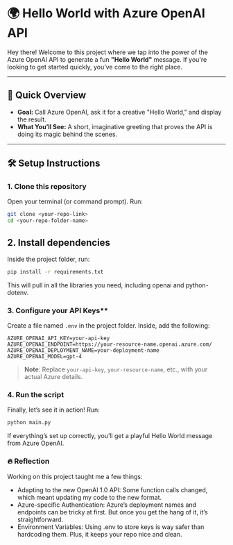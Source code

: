 # 🌍 Hello World with Azure OpenAI API

Hey there! Welcome to this project where we tap into the power of the Azure OpenAI API to generate a fun **"Hello World"** message. If you're looking to get started quickly, you’ve come to the right place.

---

## 🚀 Quick Overview

- **Goal:** Call Azure OpenAI, ask it for a creative "Hello World," and display the result.
- **What You’ll See:** A short, imaginative greeting that proves the API is doing its magic behind the scenes.

---

## 🛠️ Setup Instructions

### 1. Clone this repository

Open your terminal (or command prompt). Run:

```bash
git clone <your-repo-link>
cd <your-repo-folder-name>
```

## 2. Install dependencies

Inside the project folder, run:

```bash
pip install -r requirements.txt
```

This will pull in all the libraries you need, including openai and python-dotenv.

### 3. Configure your API Keys**

Create a file named `.env` in the project folder. Inside, add the following:

```plaintext
AZURE_OPENAI_API_KEY=your-api-key
AZURE_OPENAI_ENDPOINT=https://your-resource-name.openai.azure.com/
AZURE_OPENAI_DEPLOYMENT_NAME=your-deployment-name
AZURE_OPENAI_MODEL=gpt-4
```

> **Note**: Replace `your-api-key`, `your-resource-name`, etc., with your actual Azure details.

### **4. Run the script**
Finally, let’s see it in action! Run:
```bash
python main.py
```

If everything’s set up correctly, you’ll get a playful Hello World message from Azure OpenAI.

### 🔥 Reflection
Working on this project taught me a few things:

- Adapting to the new OpenAI 1.0 API: Some function calls changed, which meant updating my code to the new format.
- Azure-specific Authentication: Azure’s deployment names and endpoints can be tricky at first. But once you get the hang of it, it’s straightforward.
- Environment Variables: Using .env to store keys is way safer than hardcoding them. Plus, it keeps your repo nice and clean.